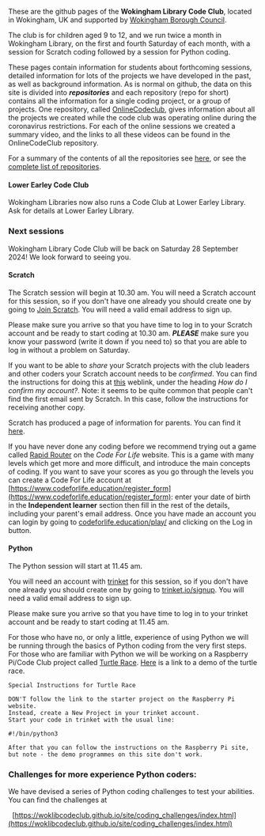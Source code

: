 These are the github pages of the **Wokingham Library Code Club**, located in Wokingham, UK and supported by [Wokingham Borough Council](https://www.wokingham.gov.uk/libraries).

The club is for children aged 9 to 12, and we run twice a month in Wokingham Library, on the first and fourth Saturday of each month, with a session for Scratch coding followed by a session for Python coding.

These pages contain information for students about forthcoming sessions, detailed information for lots of the projects we have developed in the past, as well as background information. As is normal on github, the data on this site is divided into ***repositories*** and each repository (repo for short) contains all the information for a single coding project, or a group of projects. One repository, called [OnlineCodeclub](https://github.com/WokLibCodeClub/OnlineCodeclub), gives information about all the projects we created while the code club was operating online during the coronavirus restrictions. For each of the online sessions we created a summary video, and the links to all these videos can be found in the OnlineCodeClub repository.

For a summary of the contents of all the repositories see [here](https://github.com/WokLibCodeClub/woklibcodeclub.github.io), or see the [complete list of repositories](https://github.com/orgs/WokLibCodeClub/repositories?type=all).

#### Lower Earley Code Club

Wokingham Libraries now also runs a Code Club at Lower Earley Library. Ask for details at Lower Earley Library.

### Next sessions

Wokingham Library Code Club will be back on Saturday 28 September 2024! We look forward to seeing you.

#### Scratch

The Scratch session will begin at 10.30 am. You will need a Scratch account for this session, so if you don't have one already you should create one by going to [Join Scratch](https://scratch.mit.edu/join). You will need a valid email address to sign up.

Please make sure you arrive so that you have time to log in to your Scratch account and be ready to start coding at 10.30 am. ***PLEASE*** make sure you know your password (write it down if you need to) so that you are able to log in without a problem on Saturday.

If you want to be able to *share* your Scratch projects with the club leaders and other coders your Scratch account needs to be *confirmed*. You can find the instructions for doing this at [this](https://scratch.mit.edu/faq/#accounts) weblink, under the heading *How do I confirm my account?*. Note: it seems to be quite common that people can't find the first email sent by Scratch. In this case, follow the instructions for receiving another copy.

Scratch has produced a page of information for parents. You can find it [here](https://scratch.mit.edu/parents/).

If you have never done any coding before we recommend trying out a game called [Rapid Router](https://www.codeforlife.education/rapidrouter) on the *Code For Life* website. This is a game with many levels which get more and more difficult, and introduce the main concepts of coding. If you want to save your scores as you go through the levels you can create a Code For Life account at [https://www.codeforlife.education/register_form](https://www.codeforlife.education/register_form): enter your date of birth in the **Independent learner** section then fill in the rest of the details, including your parent's email address. Once you have made an account you can login by going to [codeforlife.education/play/](https://www.codeforlife.education/play/) and clicking on the Log in button.

#### Python

The Python session will start at 11.45 am.

You will need an account with [trinket](https://trinket.io/) for this session, so if you don't have one already you should create one by going to [trinket.io/signup](https://trinket.io/signup). You will need a valid email address to sign up.

Please make sure you arrive so that you have time to log in to your trinket account and be ready to start coding at 11.45 am.

For those who have no, or only a little, experience of using Python we will be running through the basics of Python coding from the very first steps. For those who are familiar with Python we will be working on a Raspberry Pi/Code Club project called [Turtle Race](https://projects.raspberrypi.org/en/projects/turtle-race). [Here](https://github.com/WokLibCodeClub/.github/blob/main/profile/turtle_race_demo.mp4) is a link to a demo of the turtle race.

```
Special Instructions for Turtle Race

DON'T follow the link to the starter project on the Raspberry Pi website.
Instead, create a New Project in your trinket account.
Start your code in trinket with the usual line:

#!/bin/python3

After that you can follow the instructions on the Raspberry Pi site,
but note - the demo programmes on this site don't work.
```

### Challenges for more experience Python coders:

We have devised a series of Python coding challenges to test your abilities. You can find the challenges at

&nbsp;&nbsp;[https://woklibcodeclub.github.io/site/coding_challenges/index.html](https://woklibcodeclub.github.io/site/coding_challenges/index.html)
